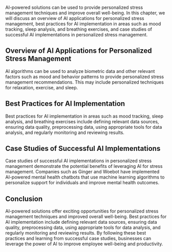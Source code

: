 

AI-powered solutions can be used to provide personalized stress management techniques and improve overall well-being. In this chapter, we will discuss an overview of AI applications for personalized stress management, best practices for AI implementation in areas such as mood tracking, sleep analysis, and breathing exercises, and case studies of successful AI implementations in personalized stress management.

Overview of AI Applications for Personalized Stress Management
--------------------------------------------------------------

AI algorithms can be used to analyze biometric data and other relevant factors such as mood and behavior patterns to provide personalized stress management recommendations. This may include personalized techniques for relaxation, exercise, and sleep.

Best Practices for AI Implementation
------------------------------------

Best practices for AI implementation in areas such as mood tracking, sleep analysis, and breathing exercises include defining relevant data sources, ensuring data quality, preprocessing data, using appropriate tools for data analysis, and regularly monitoring and reviewing results.

Case Studies of Successful AI Implementations
---------------------------------------------

Case studies of successful AI implementations in personalized stress management demonstrate the potential benefits of leveraging AI for stress management. Companies such as Ginger and Woebot have implemented AI-powered mental health chatbots that use machine learning algorithms to personalize support for individuals and improve mental health outcomes.

Conclusion
----------

AI-powered solutions offer exciting opportunities for personalized stress management techniques and improved overall well-being. Best practices for AI implementation include defining relevant data sources, ensuring data quality, preprocessing data, using appropriate tools for data analysis, and regularly monitoring and reviewing results. By following these best practices and learning from successful case studies, businesses can leverage the power of AI to improve employee well-being and productivity.
